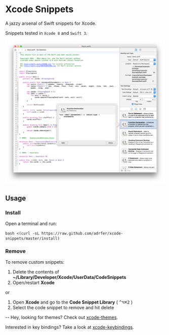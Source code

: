 # Xcode Snippets
A jazzy arsenal of Swift snippets for Xcode.

Snippets tested in `Xcode 8` and `Swift 3`.

![screenshot](https://raw.githubusercontent.com/adrfer/xcode-snippets/master/Screenshot.png)

## Usage

### Install

Open a terminal and run:

    bash <(curl -sL https://raw.github.com/adrfer/xcode-snippets/master/install)

### Remove

To remove custom snippets:

1. Delete the contents of **~/Library/Developer/Xcode/UserData/CodeSnippets**
2. Open/restart **Xcode**

or

1. Open **Xcode** and go to the **Code Snippet Library** ( <kbd>^</kbd><kbd>⌥</kbd><kbd>⌘</kbd><kbd>2</kbd> )
2. Select the code snippet to remove and hit delete

--
Hey, looking for themes? Check out [xcode-themes](https://github.com/adrfer/xcode-themes).

Interested in key bindings? Take a look at [xcode-keybindings](https://github.com/adrfer/xcode-keybindings).
